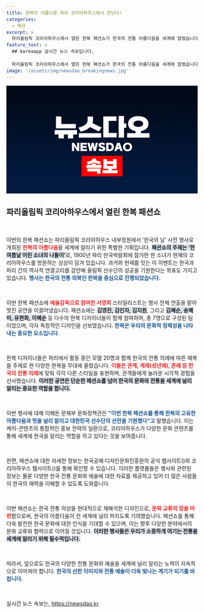 ```yaml
---
title: 한복의 아름다움 파리 코리아하우스에서 만난다!
categories:
  - 패션
excerpt: >
  파리올림픽 코리아하우스에서 열린 한복 패션쇼가 한국의 전통 아름다움을 세계에 알렸습니다. ‘한국의 날’ 행사로, 과거와 현재를 잇는 특별한 무대로 대한민국 선수단의 성과를 기원했습니다.
feature_text: >
  ## koreaapp 실시간 뉴스 속보입니다.

  파리올림픽 코리아하우스에서 열린 한복 패션쇼가 한국의 전통 아름다움을 세계에 알렸습니다. ‘한국의 날’ 행사로, 과거와 현재를 잇는 특별한 무대로 대한민국 선수단의 성과를 기원했습니다.
image: '/assets/img/newsdao_breakingnews.jpg'
---
```


<p><img src="/assets/img/newsdao_breakingnews.jpg" alt="koreaapp 속보" /></p>

<h2 data-ke-size="size26">파리올림픽 코리아하우스에서 열린 한복 패션쇼</h2>

<p data-ke-size="size16">&nbsp;</p>

<p>이번의 한복 패션쇼는 파리올림픽 코리아하우스 내부정원에서 ‘한국의 날’ 사전 행사로 개최된 <b><span style="color: #ee2323;">한복의 아름다움</span></b>을 세계에 알리기 위한 특별한 기획입니다. <b><span style="background-color: #21538527;">패션쇼의 주제는 ‘한여름날 어린 소녀의 나들이’</span></b>로, 1900년 파리 만국박람회에 참가한 한 소녀가 현재의 코리아하우스를 방문하는 상상이 담겨 있습니다. 과거와 현재를 잇는 이 이벤트는 한국과 파리 간의 역사적 연결고리를 감안해 올림픽 선수단의 성공을 기원한다는 목표도 가지고 있습니다. <b><span style="color: #1a5490;">행사는 한국의 전통 의복인 한복을 중심으로 진행되었습니다.</span></b> </p>

<p data-ke-size="size16">&nbsp;</p>

<p>이번 한복 패션쇼에 <b><span style="color: #ee2323;">예술감독으로 참여한 서영희</span></b> 스타일리스트는 행사 전체 연출을 맡아 멋진 공연을 이끌어냈습니다. 패션쇼에는 <b><span style="background-color: #21538527;">김영진, 김인자, 김지원</span></b>, 그리고 <b><span style="background-color: #21538527;">김혜순, 송혜미, 유현화, 이혜순</span></b> 등 다수의 한복 디자이너들이 함께 참여하여, 총 7명으로 구성된 팀이었으며, 각자 독창적인 디자인을 선보였습니다. <b><span style="color: #1a5490;">한복은 우리의 문화적 정체성을 나타내는 중요한 요소입니다.</span></b></p>

<p data-ke-size="size16">&nbsp;</p>

<p>한복 디자이너들은 파리에서 활동 중인 모델 20명과 함께 한국의 전통 의례에 따른 예복을 주제로 한 다양한 한복을 무대에 올렸습니다. <b><span style="color: #ee2323;">이들은 관계, 계례(성년례), 혼례 등 한국의 전통 의례</span></b>에 맞춰 각각 다른 스타일을 표현하며, 관객들에게 놀라운 시각적 경험을 선사했습니다. <b><span style="background-color: #21538527;">이러한 공연은 단순한 패션쇼를 넘어 한국의 문화와 전통을 세계에 널리 알리는 중요한 역할을 합니다.</span></b> </p>

<p data-ke-size="size16">&nbsp;</p>

<p>이번 행사에 대해 이해돈 문체부 문화정책관은 <b><span style="color: #1a5490;">"이번 한복 패션쇼를 통해 한복의 고유한 아름다움과 멋을 널리 알리고 대한민국 선수단의 선전을 기원했다"고</span></b> 말했습니다. 이는 케이-콘텐츠의 통합적인 홍보 전략의 일환으로, 코리아하우스가 다양한 문화 콘텐츠를 통해 세계에 한국을 알리는 역할을 하고 있다는 것을 보여줍니다.</p>

<p data-ke-size="size16">&nbsp;</p>

<p>한편, 패션쇼에 대한 자세한 정보는 한국공예·디자인문화진흥원의 공식 웹사이트(<!-- www.kcdf.kr -->)와 코리아하우스 웹사이트(<!-- www.teamkoreahouse.kr -->)를 통해 확인할 수 있습니다. 이러한 플랫폼들은 행사와 관련된 정보는 물론 다양한 한국 전통 문화와 예술에 대한 자료를 제공하고 있어 더 많은 사람들이 한국의 매력을 이해할 수 있도록 도와줍니다. </p>

<p data-ke-size="size16">&nbsp;</p>

<p>이번 패션쇼는 한국 전통 의상을 현대적으로 재해석한 디자인으로, <b><span style="color: #ee2323;">문화 교류의 장을 마련</span></b>함으로써, 한국의 아름다움이 전 세계에 널리 퍼지도록 기여했습니다. 패션쇼를 통해 더욱 발전한 한국 문화에 대한 인식을 기대할 수 있으며, 이는 향후 다양한 분야에서의 문화 교류와 협력으로 이어질 것입니다. <b><span style="background-color: #21538527;">이러한 행사들은 우리가 소중하게 여기는 전통을 세계에 알리기 위해 필수적입니다.</span></b> </p>

<p data-ke-size="size16">&nbsp;</p>

<p>따라서, 앞으로도 한국의 다양한 전통 문화와 예술을 세계에 널리 알리는 노력이 지속적으로 이어져야 합니다. <b><span style="color: #1a5490;">한국의 선한 이미지와 전통 예술이 더욱 빛나는 계기가 되기를 바랍니다.</span></b> </p>

<p data-ke-size="size16">&nbsp;</p>
실시간 뉴스 속보는, <a href="https://newsdao.kr" rel="dofollow">https://newsdao.kr</a>



